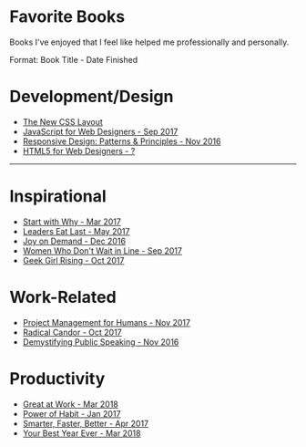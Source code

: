 Favorite Books 
==============

Books I've enjoyed that I feel like helped me professionally and personally. 

Format: Book Title - Date Finished

# Development/Design
- [The New CSS Layout](https://www.goodreads.com/book/show/36387025-the-new-css-layout)
- [JavaScript for Web Designers - Sep 2017](https://www.goodreads.com/book/show/32309198-javascript-for-web-designers)
- [Responsive Design: Patterns & Principles - Nov 2016](https://www.goodreads.com/book/show/27858998-responsive-design)
- [HTML5 for Web Designers - ?](https://www.goodreads.com/book/show/8148515-html5-for-web-designers)

---

# Inspirational
- [Start with Why - Mar 2017](https://www.goodreads.com/book/show/7108725-start-with-why)
- [Leaders Eat Last - May 2017](https://www.goodreads.com/book/show/16144853-leaders-eat-last)
- [Joy on Demand - Dec 2016](https://www.goodreads.com/book/show/27189099-joy-on-demand)
- [Women Who Don't Wait in Line - Sep 2017](https://www.goodreads.com/book/show/15985162-women-who-don-t-wait-in-line)
- [Geek Girl Rising - Oct 2017](https://www.goodreads.com/book/show/31451040-geek-girl-rising) 

# Work-Related
- [Project Management for Humans - Nov 2017](https://www.goodreads.com/book/show/35714082-project-management-for-humans)
- [Radical Candor - Oct 2017](https://www.goodreads.com/book/show/29939161-radical-candor)
- [Demystifying Public Speaking - Nov 2016](https://www.goodreads.com/book/show/32784222-demystifying-public-speaking)


# Productivity
- [Great at Work - Mar 2018](https://www.goodreads.com/book/show/35297611-great-at-work)
- [Power of Habit - Jan 2017](https://www.goodreads.com/book/show/12609433-the-power-of-habit)
- [Smarter, Faster, Better - Apr 2017](https://www.goodreads.com/book/show/28516424-smarter-faster-better)
- [Your Best Year Ever - Mar 2018](https://www.goodreads.com/book/show/35138433-your-best-year-ever)

